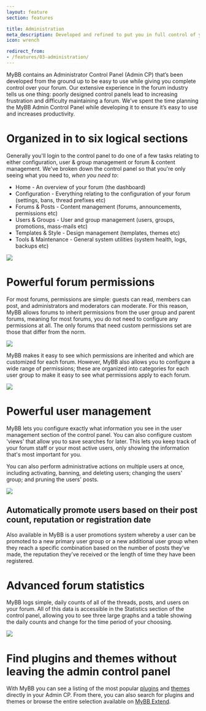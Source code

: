 ```yaml
---
layout: feature
section: features

title: Administration
meta_description: Developed and refined to put you in full control of your forum.
icon: wrench

redirect_from:
- /features/03-administration/
---
```

MyBB contains an Administrator Control Panel (Admin CP) that’s been developed from the ground up to be easy to use while giving you complete control over your forum. Our extensive experience in the forum industry tells us one thing: poorly designed control panels lead to increasing frustration and difficulty maintaining a forum. We’ve spent the time planning the MyBB Admin Control Panel while developing it to ensure it’s easy to use and increases productivity.

# Organized in to six logical sections
Generally you'll login to the control panel to do one of a few tasks relating to either configuration, user & group management or forum & content management. We've broken down the control panel so that you're only seeing what you need to, _when you need to_:

* Home - An overview of your forum (the dashboard)
* Configuration - Everything relating to the configuration of your forum (settings, bans, thread prefixes etc)
* Forums & Posts - Content management (forums, announcements, permissions etc)
* Users & Groups - User and group management (users, groups, promotions, mass-mails etc)
* Templates & Style - Design management (templates, themes etc)
* Tools & Maintenance - General system utilities (system health, logs, backups etc)

<div class="feature-tour__screenshot">
	<a href="{{ site.baseurl }}/assets/images/features/administration/dashboard.png" class="feature-tour__screenshot__link">
		<img src="{{ site.baseurl }}/assets/images/features/administration/dashboard.png" class="feature-tour__screenshot__image" />
	</a>
</div>

# Powerful forum permissions
For most forums, permissions are simple: guests can read, members can post, and administrators and moderators can moderate. For this reason, MyBB allows forums to inherit permissions from the user group and parent forums, meaning for most forums, you do not need to configure any permissions at all. The only forums that need custom permissions set are those that differ from the norm.

<div class="feature-tour__screenshot">
	<a href="{{ site.baseurl }}/assets/images/features/administration/forum-permissions-overview.png" class="feature-tour__screenshot__link">
		<img src="{{ site.baseurl }}/assets/images/features/administration/forum-permissions-overview.png" class="feature-tour__screenshot__image" />
	</a>
</div>

MyBB makes it easy to see which permissions are inherited and which are customized for each forum. However, MyBB also allows you to configure a wide range of permissions; these are organized into categories for each user group to make it easy to see what permissions apply to each forum.

<div class="feature-tour__screenshot">
	<a href="{{ site.baseurl }}/assets/images/features/administration/set-forum-permissions.png" class="feature-tour__screenshot__link">
		<img src="{{ site.baseurl }}/assets/images/features/administration/set-forum-permissions.png" class="feature-tour__screenshot__image" />
	</a>
</div>

# Powerful user management
MyBB lets you configure exactly what information you see in the user management section of the control panel. You can also configure custom 'views' that allow you to save searches for later. This lets you keep track of your forum staff or your most active users, only showing the information that's most important for you.

You can also perform administrative actions on multiple users at once, including activating, banning, and deleting users;  changing the users' group; and pruning the users' posts.

<div class="feature-tour__screenshot">
	<a href="{{ site.baseurl }}/assets/images/features/administration/users.png" class="feature-tour__screenshot__link">
		<img src="{{ site.baseurl }}/assets/images/features/administration/users.png" class="feature-tour__screenshot__image" />
	</a>
</div>

## Automatically promote users based on their post count, reputation or registration date

Also available in MyBB is a user promotions system whereby a user can be promoted to a new primary user group or a new additional user group when they reach a specific combination based on the number of posts they’ve made, the reputation they’ve received or the length of time they have been registered.

# Advanced forum statistics
MyBB logs simple, daily counts of all of the threads, posts, and users on your forum. All of this data is accessible in the Statistics section of the control panel, allowing you to see three large graphs and a table showing the daily counts and change for the time period of your choosing.

<div class="feature-tour__screenshot">
	<a href="{{ site.baseurl }}/assets/images/features/administration/forum-statistics.png" class="feature-tour__screenshot__link">
		<img src="{{ site.baseurl }}/assets/images/features/administration/forum-statistics.png" class="feature-tour__screenshot__image" />
	</a>
</div>

# Find plugins and themes without leaving the admin control panel
With MyBB you can see a listing of the most popular [plugins](/features/plugins/) and [themes](/features/themes/) directly in your Admin CP. From there, you can also search for plugins and themes or browse the entire selection available on [MyBB Extend](https://community.mybb.com/mods.php).
